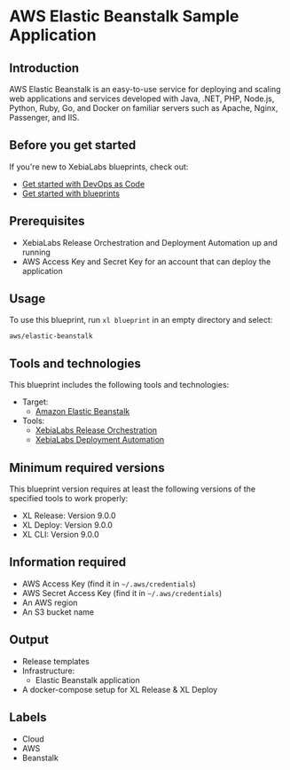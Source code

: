 # AWS Elastic Beanstalk Sample Application

## Introduction

AWS Elastic Beanstalk is an easy-to-use service for deploying and scaling web applications and services developed with Java, .NET, PHP, Node.js, Python, Ruby, Go, and Docker on familiar servers such as Apache, Nginx, Passenger, and IIS.

## Before you get started

If you're new to XebiaLabs blueprints, check out:

* [Get started with DevOps as Code](https://docs.xebialabs.com/xl-release/concept/get-started-with-devops-as-code.html)
* [Get started with blueprints](https://docs.xebialabs.com/xl-release/concept/get-started-with-blueprints.html)

## Prerequisites

* XebiaLabs Release Orchestration and Deployment Automation up and running
* AWS Access Key and Secret Key for an account that can deploy the application

## Usage

To use this blueprint, run `xl blueprint` in an empty directory and select:

```plain
aws/elastic-beanstalk
```

## Tools and technologies

This blueprint includes the following tools and technologies:

* Target:
  * [Amazon Elastic Beanstalk](https://aws.amazon.com/elasticbeanstalk/)
* Tools:
  * [XebiaLabs Release Orchestration](https://xebialabs.com/products/xl-release/)
  * [XebiaLabs Deployment Automation](https://xebialabs.com/products/xl-deploy/)

## Minimum required versions

This blueprint version requires at least the following versions of the specified tools to work properly:

* XL Release: Version 9.0.0
* XL Deploy: Version 9.0.0
* XL CLI: Version 9.0.0

## Information required

* AWS Access Key (find it in `~/.aws/credentials`)
* AWS Secret Access Key (find it in `~/.aws/credentials`)
* An AWS region
* An S3 bucket name

## Output

* Release templates
* Infrastructure:
  * Elastic Beanstalk application
* A docker-compose setup for XL Release & XL Deploy

## Labels

* Cloud
* AWS
* Beanstalk

